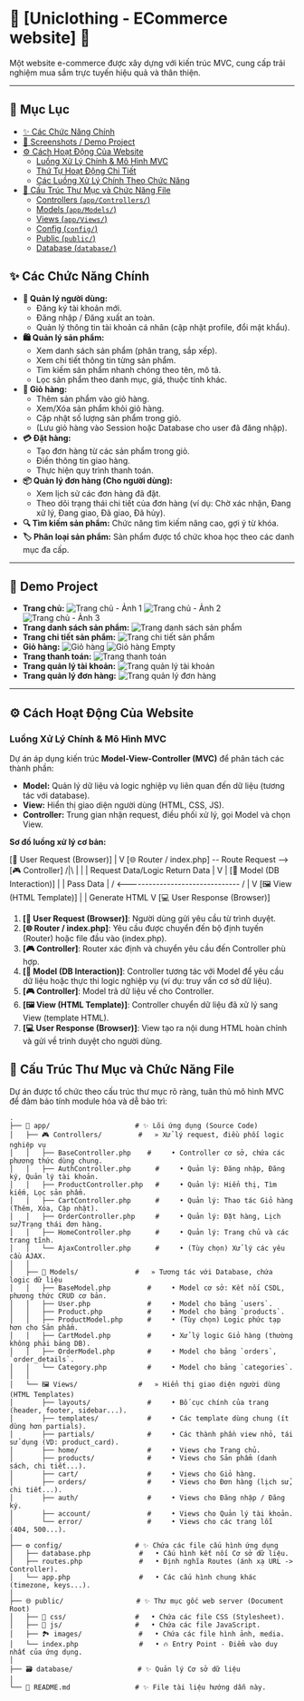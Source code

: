 # 🚀 [Uniclothing - ECommerce website] 🚀

Một website e-commerce được xây dựng với kiến trúc MVC, cung cấp trải nghiệm mua sắm trực tuyến hiệu quả và thân thiện.

---

## 📖 Mục Lục

* [✨ Các Chức Năng Chính](#-các-chức-năng-chính)
* [📸 Screenshots / Demo Project](#screenshots)
* [⚙️ Cách Hoạt Động Của Website](#️-cách-hoạt-động-của-website)
    * [Luồng Xử Lý Chính \& Mô Hình MVC](#luồng-xử-lý-chính--mô-hình-mvc)
    * [Thứ Tự Hoạt Động Chi Tiết](#thứ-tự-hoạt-động-chi-tiết)
    * [Các Luồng Xử Lý Chính Theo Chức Năng](#các-luồng-xử-lý-chính-theo-chức-năng)
* [📁 Cấu Trúc Thư Mục và Chức Năng File](#-cấu-trúc-thư-mục-và-chức-năng-file)
    * [Controllers (`app/Controllers/`)](#controllers-appcontrollers)
    * [Models (`app/Models/`)](#models-appmodels)
    * [Views (`app/Views/`)](#views-appviews)
    * [Config (`config/`)](#config-config)
    * [Public (`public/`)](#public-public)
    * [Database (`database/`)](#database-database)


## ✨ Các Chức Năng Chính

* **👤 Quản lý người dùng:**
    * Đăng ký tài khoản mới.
    * Đăng nhập / Đăng xuất an toàn.
    * Quản lý thông tin tài khoản cá nhân (cập nhật profile, đổi mật khẩu).
* **🛍️ Quản lý sản phẩm:**
    * Xem danh sách sản phẩm (phân trang, sắp xếp).
    * Xem chi tiết thông tin từng sản phẩm.
    * Tìm kiếm sản phẩm nhanh chóng theo tên, mô tả.
    * Lọc sản phẩm theo danh mục, giá, thuộc tính khác.
* **🛒 Giỏ hàng:**
    * Thêm sản phẩm vào giỏ hàng.
    * Xem/Xóa sản phẩm khỏi giỏ hàng.
    * Cập nhật số lượng sản phẩm trong giỏ.
    * (Lưu giỏ hàng vào Session hoặc Database cho user đã đăng nhập).
* **💳 Đặt hàng:**
    * Tạo đơn hàng từ các sản phẩm trong giỏ.
    * Điền thông tin giao hàng.
    * Thực hiện quy trình thanh toán.
* **📦 Quản lý đơn hàng (Cho người dùng):**
    * Xem lịch sử các đơn hàng đã đặt.
    * Theo dõi trạng thái chi tiết của đơn hàng (ví dụ: Chờ xác nhận, Đang xử lý, Đang giao, Đã giao, Đã hủy).
* **🔍 Tìm kiếm sản phẩm:** Chức năng tìm kiếm nâng cao, gợi ý từ khóa.
* **🏷️ Phân loại sản phẩm:** Sản phẩm được tổ chức khoa học theo các danh mục đa cấp.


---

## 📸 Demo Project 

* **Trang chủ:**
    ![Trang chủ - Ảnh 1](public/demo/screenshot_homepage.png)
    ![Trang chủ - Ảnh 2](public/demo/screenshot_homepage1.png)
    ![Trang chủ - Ảnh 3](public/demo/screenshot_homepage2.png) 
* **Trang danh sách sản phẩm:**
    ![Trang danh sách sản phẩm](public/demo/screenshot_product_list.png)
* **Trang chi tiết sản phẩm:**
    ![Trang chi tiết sản phẩm](public/demo/screenshot_product_detail.png)
* **Giỏ hàng:**
    ![Giỏ hàng](public/demo/screenshot_cart.png)
    ![Giỏ hàng Empty](public/demo/screenshot_cart_empty.png)
* **Trang thanh toán:**
    ![Trang thanh toán](public/demo/screenshot_checkout.png)
* **Trang quản lý tài khoản:**
    ![Trang quản lý tài khoản](public/demo/screenshot_profile.png)
* **Trang quản lý đơn hàng:**
    ![Trang quản lý đơn hàng](public/demo/screenshot_orders.png)

--- 

## ⚙️ Cách Hoạt Động Của Website

### Luồng Xử Lý Chính & Mô Hình MVC

Dự án áp dụng kiến trúc **Model-View-Controller (MVC)** để phân tách các thành phần:

* **Model:** Quản lý dữ liệu và logic nghiệp vụ liên quan đến dữ liệu (tương tác với database).
* **View:** Hiển thị giao diện người dùng (HTML, CSS, JS).
* **Controller:** Trung gian nhận request, điều phối xử lý, gọi Model và chọn View.

**Sơ đồ luồng xử lý cơ bản:**

[👤 User Request (Browser)]
          |
          V
[🌐 Router / index.php] -- Route Request --> [🎮 Controller]
                                                /|\      |
                                                 |       | Request Data/Logic
                                Return Data      |       V
                                                 |      [🧱 Model (DB Interaction)]
                                                 |       |
          Pass Data                              |      /
                 <-------------------------------       /
                 |
                 V
        [🖼️ View (HTML Template)]
                 |
                 | Generate HTML
                 V
        [💻 User Response (Browser)]

1.  **[👤 User Request (Browser)]**: Người dùng gửi yêu cầu từ trình duyệt.
2.  **[🌐 Router / index.php]**: Yêu cầu được chuyển đến bộ định tuyến (Router) hoặc file đầu vào (index.php).
3.  **[🎮 Controller]**: Router xác định và chuyển yêu cầu đến Controller phù hợp.
4.  **[🧱 Model (DB Interaction)]**: Controller tương tác với Model để yêu cầu dữ liệu hoặc thực thi logic nghiệp vụ (ví dụ: truy vấn cơ sở dữ liệu).
5.  **[🎮 Controller]**: Model trả dữ liệu về cho Controller.
6.  **[🖼️ View (HTML Template)]**: Controller chuyển dữ liệu đã xử lý sang View (template HTML).
7.  **[💻 User Response (Browser)]**: View tạo ra nội dung HTML hoàn chỉnh và gửi về trình duyệt cho người dùng.

## 📁 Cấu Trúc Thư Mục và Chức Năng File

Dự án được tổ chức theo cấu trúc thư mục rõ ràng, tuân thủ mô hình MVC để đảm bảo tính module hóa và dễ bảo trì:

```plaintext
.
├── 📂 app/                     # ✨ Lõi ứng dụng (Source Code)
│   ├── 🎮 Controllers/         #   » Xử lý request, điều phối logic nghiệp vụ
│   │   ├── BaseController.php    #     • Controller cơ sở, chứa các phương thức dùng chung.
│   │   ├── AuthController.php      #     • Quản lý: Đăng nhập, Đăng ký, Quản lý tài khoản.
│   │   ├── ProductController.php   #     • Quản lý: Hiển thị, Tìm kiếm, Lọc sản phẩm.
│   │   ├── CartController.php      #     • Quản lý: Thao tác Giỏ hàng (Thêm, Xóa, Cập nhật).
│   │   ├── OrderController.php     #     • Quản lý: Đặt hàng, Lịch sử/Trạng thái đơn hàng.
│   │   ├── HomeController.php      #     • Quản lý: Trang chủ và các trang tĩnh.
│   │   └── AjaxController.php      #     • (Tùy chọn) Xử lý các yêu cầu AJAX.
│   │
│   ├── 🧱 Models/              #   » Tương tác với Database, chứa logic dữ liệu
│   │   ├── BaseModel.php         #     • Model cơ sở: Kết nối CSDL, phương thức CRUD cơ bản.
│   │   ├── User.php              #     • Model cho bảng `users`.
│   │   ├── Product.php           #     • Model cho bảng `products`.
│   │   ├── ProductModel.php      #     • (Tùy chọn) Logic phức tạp hơn cho Sản phẩm.
│   │   ├── CartModel.php         #     • Xử lý logic Giỏ hàng (thường không phải bảng DB).
│   │   ├── OrderModel.php        #     • Model cho bảng `orders`, `order_details`.
│   │   └── Category.php          #     • Model cho bảng `categories`.
│   │
│   └── 🖼️ Views/               #   » Hiển thị giao diện người dùng (HTML Templates)
│       ├── layouts/              #     • Bố cục chính của trang (header, footer, sidebar...).
│       ├── templates/            #     • Các template dùng chung (ít dùng hơn partials).
│       ├── partials/             #     • Các thành phần view nhỏ, tái sử dụng (VD: product_card).
│       ├── home/                 #     • Views cho Trang chủ.
│       ├── products/             #     • Views cho Sản phẩm (danh sách, chi tiết...).
│       ├── cart/                 #     • Views cho Giỏ hàng.
│       ├── orders/               #     • Views cho Đơn hàng (lịch sử, chi tiết...).
│       ├── auth/                 #     • Views cho Đăng nhập / Đăng ký.
│       ├── account/              #     • Views cho Quản lý tài khoản.
│       └── error/                #     • Views cho các trang lỗi (404, 500...).
│
├── ⚙️ config/                  # ✨ Chứa các file cấu hình ứng dụng
│   ├── database.php            #   • Cấu hình kết nối Cơ sở dữ liệu.
│   ├── routes.php              #   • Định nghĩa Routes (ánh xạ URL -> Controller).
│   └── app.php                 #   • Các cấu hình chung khác (timezone, keys...).
│
├── 🌐 public/                  # ✨ Thư mục gốc web server (Document Root)
│   ├── 🎨 css/                 #   • Chứa các file CSS (Stylesheet).
│   ├── 📜 js/                  #   • Chứa các file JavaScript.
│   ├── 🏞️ images/              #   • Chứa các file hình ảnh, media.
│   └── index.php               #   • 🔥 Entry Point - Điểm vào duy nhất của ứng dụng.
│
├── 🗃️ database/                # ✨ Quản lý Cơ sở dữ liệu
│
└── 📄 README.md                # ✨ File tài liệu hướng dẫn này.